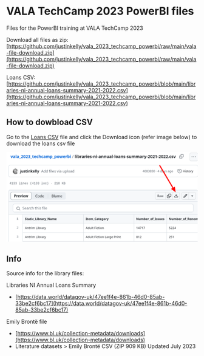 # VALA TechCamp 2023 PowerBI files

Files for the PowerBI training at VALA TechCamp 2023 

Download all files as zip: [https://github.com/justinkelly/vala_2023_techcamp_powerbi/raw/main/vala-file-download.zip](https://github.com/justinkelly/vala_2023_techcamp_powerbi/raw/main/vala-file-download.zip)

Loans CSV: [https://github.com/justinkelly/vala_2023_techcamp_powerbi/blob/main/libraries-ni-annual-loans-summary-2021-2022.csv](https://github.com/justinkelly/vala_2023_techcamp_powerbi/blob/main/libraries-ni-annual-loans-summary-2021-2022.csv)

## How to dowbload CSV

Go to the [Loans CSV](https://github.com/justinkelly/vala_2023_techcamp_powerbi/blob/main/libraries-ni-annual-loans-summary-2021-2022.csv) file and click the Download icon (refer image below) to download the loans csv file

![](./images/download.png)

## Info
Source info for the library files:

Libraries NI Annual Loans Summary
* [https://data.world/datagov-uk/47ee1f4e-861b-46d0-85ab-33be2cf6bc17](https://data.world/datagov-uk/47ee1f4e-861b-46d0-85ab-33be2cf6bc17)

Emily Brontë file
* [https://www.bl.uk/collection-metadata/downloads](https://www.bl.uk/collection-metadata/downloads)
* Literature datasets >  Emily Brontë CSV (ZIP 909 KB) Updated July 2023
